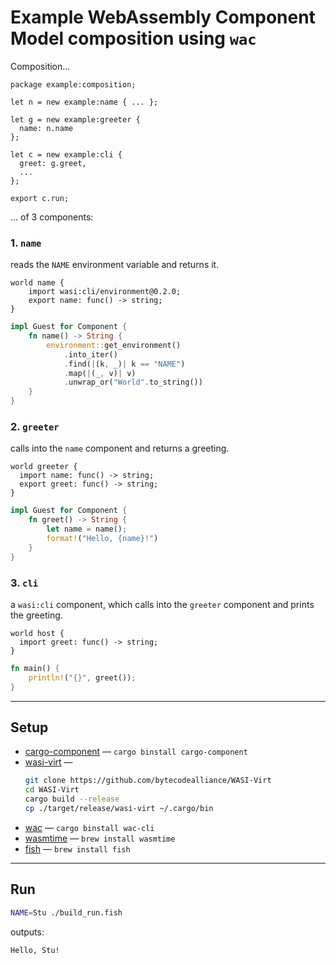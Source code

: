 # Example WebAssembly Component Model composition using `wac`

Composition...

```wit
package example:composition;

let n = new example:name { ... };

let g = new example:greeter {
  name: n.name
};

let c = new example:cli {
  greet: g.greet,
  ...
};

export c.run;
```

... of 3 components:

### 1. `name`
reads the `NAME` environment variable and returns it.
```wit
world name {
    import wasi:cli/environment@0.2.0;
    export name: func() -> string;
}
```

```rust
impl Guest for Component {
    fn name() -> String {
        environment::get_environment()
            .into_iter()
            .find(|(k, _)| k == "NAME")
            .map(|(_, v)| v)
            .unwrap_or("World".to_string())
    }
}
```

### 2. `greeter`
calls into the `name` component and returns a greeting.

```wit
world greeter {
  import name: func() -> string;
  export greet: func() -> string;
}
```

```rust
impl Guest for Component {
    fn greet() -> String {
        let name = name();
        format!("Hello, {name}!")
    }
}
```

### 3. `cli`
a `wasi:cli` component, which calls into the `greeter` component and prints the greeting.

```wit
world host {
  import greet: func() -> string;
}
```

```rust
fn main() {
    println!("{}", greet());
}
```

----

## Setup

* [cargo-component](https://github.com/bytecodealliance/cargo-component) — `cargo binstall cargo-component`
* [wasi-virt](https://github.com/bytecodealliance/WASI-Virt) — 
  ```sh
  git clone https://github.com/bytecodealliance/WASI-Virt
  cd WASI-Virt
  cargo build --release
  cp ./target/release/wasi-virt ~/.cargo/bin
  ```
* [wac](https://github.com/bytecodealliance/wac) — `cargo binstall wac-cli`
* [wasmtime](https://github.com/bytecodealliance/wasmtime) — `brew install wasmtime`
* [fish](https://fishshell.com/) — `brew install fish`

----

## Run

```sh
NAME=Stu ./build_run.fish
```

outputs:
```txt
Hello, Stu!
```
